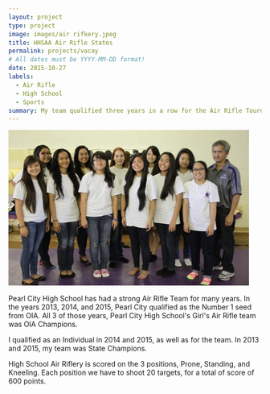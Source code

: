 ```yaml
---
layout: project
type: project
image: images/air rifkery.jpeg
title: HHSAA Air Rifle States
permalink: projects/vacay
# All dates must be YYYY-MM-DD format!
date: 2015-10-27
labels:
  - Air Rifle
  - High School
  - Sports
summary: My team qualified three years in a row for the Air Rifle Tournament.
---
```


<img class="ui medium right floated rounded image" src="../images/air rifkery.jpeg">

Pearl City High School has had a strong Air Rifle Team for many years. In the years 2013, 2014, and 2015, Pearl City qualified as the Number 1 seed from OIA. All 3 of those years, Pearl City High School's Girl's Air Rifle team was OIA Champions. 

I qualified as an Individual in 2014 and 2015, as well as for the team. In 2013 and 2015, my team was State Champions. 

High School Air Riflery is scored on the 3 positions, Prone, Standing, and Kneeling. Each position we have to shoot 20 targets, for a total of score of 600 points. 
